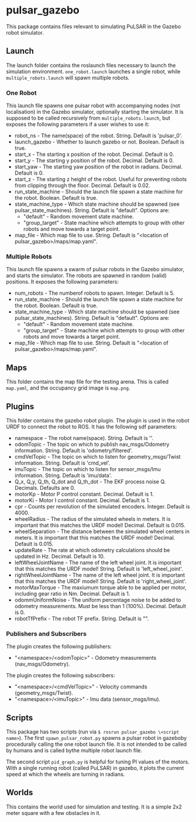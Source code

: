 # pulsar_gazebo

This package contains files relevant to simulating PuLSAR in the Gazebo robot simulator.

## Launch

The launch folder contains the roslaunch files necessary to launch the simulation environment. `one_robot.launch` launches a single robot, while `multiple_robots.launch` will spawn multiple robots.

### One Robot

This launch file spawns one pulsar robot with accompanying nodes (not localisation) in the Gazebo simulator, optionally starting the simulator. It is supposed to be called recursively from `multiple_robots.launch`, but exposes the following parameters if a user wishes to use it:

- robot_ns - The name(space) of the robot. String. Default is 'pulsar_0'.
- launch_gazebo - Whether to launch gazebo or not. Boolean. Default is true.
- start_x - The starting x position of the robot. Decimal. Default is 0.
- start_y - The starting y position of the robot. Decimal. Default is 0.
- start_yaw - The starting yaw position of the robot in radians. Decimal. Default is 0.
- start_z - The starting z height of the robot. Useful for preventing robots from clipping through the floor. Decimal. Default is 0.02.
- run_state_machine - Should the launch file spawn a state machine for the robot. Boolean. Default is true.
- state_machine_type - Which state machine should be spawned (see pulsar_state_machines). String. Default is "default". Options are:
    - "default" - Random movement state machine.
    - "group_target" - State machine which attempts to group with other robots and move towards a target point.
- map_file - Which map file to use. String. Default is "\<location of pulsar_gazebo>/maps/map.yaml".

### Multiple Robots

This launch file spawns a swarm of pulsar robots in the Gazebo simulator, and starts the simulator. The robots are spawned in random (valid) positions. It exposes the following parameters:

- num_robots - The numberof robots to spawn. Integer. Default is 5.
- run_state_machine - Should the launch file spawn a state machine for the robot. Boolean. Default is true.
- state_machine_type - Which state machine should be spawned (see pulsar_state_machines). String. Default is "default". Options are:
    - "default" - Random movement state machine.
    - "group_target" - State machine which attempts to group with other robots and move towards a target point.
- map_file - Which map file to use. String. Default is "\<location of pulsar_gazebo>/maps/map.yaml".

## Maps

This folder contains the map file for the testing arena. This is called `map.yaml`, and the occupancy grid image is `map.png`.

## Plugins

This folder contains the gazebo robot plugin. The plugin is used in the robot URDF to connect the robot to ROS. It has the following sdf parameters:

- namespace - The robot name(space). String. Default is ''.
- odomTopic - The topic on which to publish nav_msgs/Odometry information. String. Default is 'odometry/filtered'.
- cmdVelTopic - The topic on which to listen for geometry_msgs/Twist information. String. Default is 'cmd_vel'.
- imuTopic - The topic on which to listen for sensor_msgs/Imu information. String. Default is 'imu/data'.
- Q_x, Q_y, Q_th, Q_dot and Q_th_dot - The EKF process noise Q. Decimals. Defaults are 0.
- motorKp - Motor P control constant. Decimal. Default is 1.
- motorKi - Motor I control constant. Decimal. Default is 1.
- cpr - Counts per revolution of the simulated encoders. Integer. Default is 4000.
- wheelRadius - The radius of the simulated wheels in meters. It is important that this matches the URDF model! Decimal. Default is 0.015.
- wheelSeparation - The distance between the simulated wheel centers in meters. It is important that this matches the URDF model! Decimal. Default is 0.015.
- updateRate - The rate at which odometry calculations should be updated in Hz. Decimal. Default is 10.
- leftWheelJointName - The name of the left wheel joint. It is important that this matches the URDF model! String. Default is 'left_wheel_joint'.
- rightWheelJointName - The name of the left wheel joint. It is important that this matches the URDF model! String. Default is 'right_wheel_joint'.
- motorMaxTorque - The maxiumum torque able to be applied per motor, including gear ratio in Nm. Decimal. Default is 1.
- odommUniformNoise - The uniform percentage noise to be added to odometry measurements. Must be less than 1 (100%). Decimal. Default is 0.
- robotTfPrefix - The robot TF prefix. String. Default is "".

### Publishers and Subscribers

The plugin creates the following publishers:

- "\<namespace>/\<odomTopic>" - Odometry measurements (nav_msgs/Odometry).

The plugin creates the following subscribers:
- "\<namespace>/\<cmdVelTopic>" - Velocity commands (geometry_msgs/Twist).
- "\<namespace>/\<imuTopic>" - Imu data (sensor_msgs/Imu).

## Scripts

This package has two scripts (run via `$ rosrun pulsar_gazebo \<script name>`). The first `spawn_pulsar_robot.py` spawns a pulsar robot in gazeboby procedurally calling the one robot launch file. It is not intended to be called by humans and is called bythe multiple robot launch file.

The second script `pid_graph.py` is helpful for tuning PI values of the motors. With a single running robot (called PuLSAR) in gazebo, it plots the current speed at which the wheels are turning in radians.

## Worlds

This contains the world used for simulation and testing. It is a simple 2x2 meter square with a few obstacles in it.
